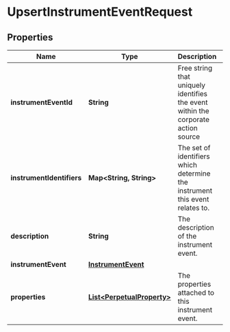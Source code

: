 

# UpsertInstrumentEventRequest


## Properties

Name | Type | Description | Notes
------------ | ------------- | ------------- | -------------
**instrumentEventId** | **String** | Free string that uniquely identifies the event within the corporate action source | 
**instrumentIdentifiers** | **Map&lt;String, String&gt;** | The set of identifiers which determine the instrument this event relates to. | 
**description** | **String** | The description of the instrument event. |  [optional]
**instrumentEvent** | [**InstrumentEvent**](InstrumentEvent.md) |  | 
**properties** | [**List&lt;PerpetualProperty&gt;**](PerpetualProperty.md) | The properties attached to this instrument event. |  [optional]



